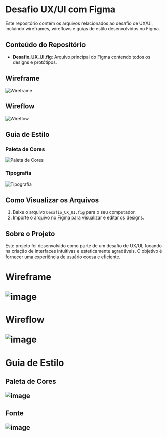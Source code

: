 # Desafio UX/UI com Figma

Este repositório contém os arquivos relacionados ao desafio de UX/UI, incluindo wireframes, wireflows e guias de estilo desenvolvidos no Figma.

## Conteúdo do Repositório

- **Desafio_UX_UI.fig**: Arquivo principal do Figma contendo todos os designs e protótipos.

## Wireframe

![Wireframe](link_para_imagem_wireframe)

## Wireflow

![Wireflow](link_para_imagem_wireflow)

## Guia de Estilo

### Paleta de Cores

![Paleta de Cores](link_para_imagem_paleta_cores)

### Tipografia

![Tipografia](link_para_imagem_tipografia)

## Como Visualizar os Arquivos

1. Baixe o arquivo `Desafio_UX_UI.fig` para o seu computador.
2. Importe o arquivo no [Figma](https://www.figma.com/) para visualizar e editar os designs.

## Sobre o Projeto

Este projeto foi desenvolvido como parte de um desafio de UX/UI, focando na criação de interfaces intuitivas e esteticamente agradáveis. O objetivo é fornecer uma experiência de usuário coesa e eficiente.

<h1>Wireframe

![image](https://github.com/gabrielarebeca/UX_UI_Figma/assets/110422932/ace0d6ae-ae2e-4c3d-8387-51fc1aa9785e)

<h1>Wireflow

![image](https://github.com/gabrielarebeca/UX_UI_Figma/assets/110422932/640bcb73-ecaf-459f-a4fa-65aba96e1a45)

<h1>Guia de Estilo
<h2>Paleta de Cores
  
![image](https://github.com/gabrielarebeca/UX_UI_Figma/assets/110422932/50da6e52-3057-4e6b-b921-6c5ff3086297)

<h2>Fonte

![image](https://github.com/gabrielarebeca/UX_UI_Figma/assets/110422932/fbe68362-7e71-4604-accf-1215fec4d41e)

